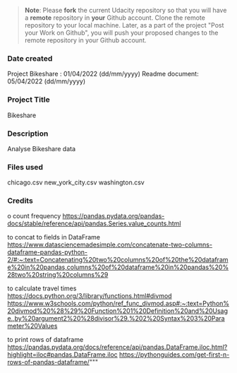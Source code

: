 >**Note**: Please **fork** the current Udacity repository so that you will have a **remote** repository in **your** Github account. Clone the remote repository to your local machine. Later, as a part of the project "Post your Work on Github", you will push your proposed changes to the remote repository in your Github account.

### Date created
Project Bikeshare : 01/04/2022 (dd/mm/yyyy)
Readme document:    05/04/2022 (dd/mm/yyyy)

### Project Title
Bikeshare

### Description
Analyse Bikeshare data

### Files used
chicago.csv
new_york_city.csv
washington.csv

### Credits
o count frequency
https://pandas.pydata.org/pandas-docs/stable/reference/api/pandas.Series.value_counts.html

to concat to fields in DataFrame
https://www.datasciencemadesimple.com/concatenate-two-columns-dataframe-pandas-python-2/#:~:text=Concatenating%20two%20columns%20of%20the%20dataframe%20in%20pandas,columns%20of%20dataframe%20in%20pandas%20%28two%20string%20columns%29

to calculate travel times
https://docs.python.org/3/library/functions.html#divmod
https://www.w3schools.com/python/ref_func_divmod.asp#:~:text=Python%20divmod%20%28%29%20Function%201%20Definition%20and%20Usage.,by%20argument2%20%28divisor%29.%202%20Syntax%203%20Parameter%20Values

to print rows of dataframe
https://pandas.pydata.org/docs/reference/api/pandas.DataFrame.iloc.html?highlight=iloc#pandas.DataFrame.iloc
https://pythonguides.com/get-first-n-rows-of-pandas-dataframe/"""
